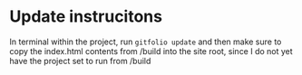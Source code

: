 # Update instrucitons

In terminal within the project, run `gitfolio update` and then make sure to copy the index.html contents from /build into the site root, since I do not yet have the project set to run from /build